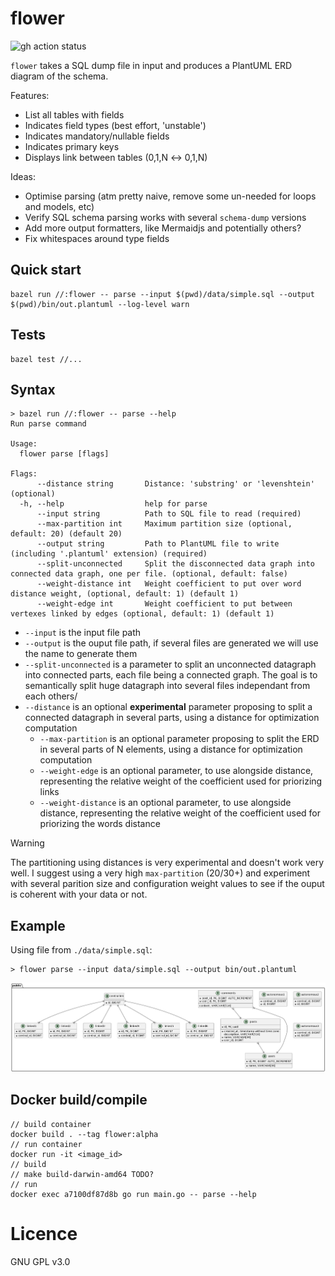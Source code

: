 # flower

![gh action status](https://github.com/epsxy/flower/actions/workflows/main.yml/badge.svg)

`flower` takes a SQL dump file in input and produces a PlantUML ERD diagram of the schema.

Features:
- List all tables with fields
- Indicates field types (best effort, 'unstable')
- Indicates mandatory/nullable fields
- Indicates primary keys
- Displays link between tables (0,1,N ↔ 0,1,N)

Ideas:
- Optimise parsing (atm pretty naive, remove some un-needed for loops and models, etc)
- Verify SQL schema parsing works with several `schema-dump` versions
- Add more output formatters, like Mermaidjs and potentially others?
- Fix whitespaces around type fields

## Quick start

```
bazel run //:flower -- parse --input $(pwd)/data/simple.sql --output $(pwd)/bin/out.plantuml --log-level warn
```

## Tests

```
bazel test //...
```

## Syntax

```
> bazel run //:flower -- parse --help
Run parse command

Usage:
  flower parse [flags]

Flags:
      --distance string       Distance: 'substring' or 'levenshtein' (optional)
  -h, --help                  help for parse
      --input string          Path to SQL file to read (required)
      --max-partition int     Maximum partition size (optional, default: 20) (default 20)
      --output string         Path to PlantUML file to write (including '.plantuml' extension) (required)
      --split-unconnected     Split the disconnected data graph into connected data graph, one per file. (optional, default: false)
      --weight-distance int   Weight coefficient to put over word distance weight, (optional, default: 1) (default 1)
      --weight-edge int       Weight coefficient to put between vertexes linked by edges (optional, default: 1) (default 1)
```

- `--input` is the input file path
- `--output` is the ouput file path, if several files are generated we will use the name to generate them
- `--split-unconnected` is a parameter to split an unconnected datagraph into connected parts, each file being a connected graph. The goal is to semantically split huge datagraph into several files independant from each others/
- `--distance` is an optional **experimental** parameter proposing to split a connected datagraph in several parts, using a distance for optimization computation
  - `--max-partition` is an optional parameter proposing to split the ERD in several parts of N elements, using a distance for optimization computation
  - `--weight-edge` is an optional parameter, to use alongside distance, representing the relative weight of the coefficient used for priorizing links
  - `--weight-distance` is an optional parameter, to use alongside distance, representing the relative weight of the coefficient used for priorizing the words distance
  
> [!WARNING]  
> The partitioning using distances is very experimental and doesn't work very well. I suggest using a very high `max-partition` (20/30+) and experiment with several parition size and configuration weight values to see if the ouput is coherent with your data or not.

## Example

Using file from `./data/simple.sql`:
```
> flower parse --input data/simple.sql --output bin/out.plantuml
```
![Example output](bin/example.png)

## Docker build/compile

```
// build container
docker build . --tag flower:alpha
// run container
docker run -it <image_id>
// build
// make build-darwin-amd64 TODO?
// run
docker exec a7100df87d8b go run main.go -- parse --help
```

# Licence

GNU GPL v3.0